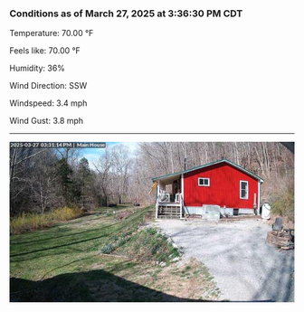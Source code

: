 ### Conditions as of March 27, 2025 at 3:36:30 PM CDT 

Temperature: 70.00 &deg;F

Feels like: 70.00 &deg;F

Humidity: 36%

Wind Direction: SSW

Windspeed: 3.4 mph

Wind Gust: 3.8 mph

---

<img src="./images/latest.jpeg"/>

